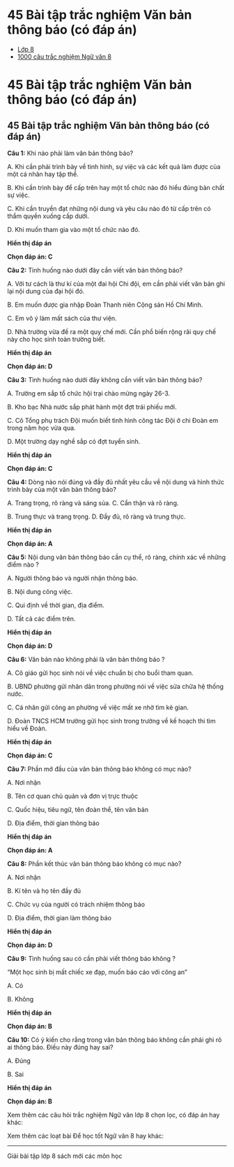 # 45 Bài tập trắc nghiệm Văn bản thông báo (có đáp án)

  * [Lớp 8](https://vietjack.com/series/lop-8.jsp)
  * [1000 câu trắc nghiệm Ngữ văn 8](https://vietjack.com/ngu-van-8/trac-nghiem-ngu-van-lop-8.jsp)



# 45 Bài tập trắc nghiệm Văn bản thông báo (có đáp án)

## 45 Bài tập trắc nghiệm Văn bản thông báo (có đáp án)

**Câu 1:** Khi nào phải làm văn bản thông báo? 

A. Khi cần phải trình bày về tình hình, sự việc và các kết quả làm được của một cá nhân hay tập thể.

B. Khi cần trình bày để cấp trên hay một tổ chức nào đó hiểu đúng bản chất sự việc.

C. Khi cần truyền đạt những nội dung và yêu câu nào đó từ cấp trên có thẩm quyền xuống cấp dưới.

D. Khi muốn tham gia vào một tổ chức nào đó.

**Hiển thị đáp án**

**Chọn đáp án: C**

**Câu 2:** Tình huống nào dưới đây cần viết văn bản thông báo? 

A. Với tư cách là thư kí của một đai hội Chi đội, em cần phải viết văn bản ghi lại nội dung của đại hội đó.

B. Em muốn được gia nhập Đoàn Thanh niên Cộng sản Hồ Chí Minh.

C. Em vô ý làm mất sách của thư viện.

D. Nhà trường vừa đề ra một quy chế mới. Cần phổ biến rộng rãi quy chế này cho học sinh toàn trường biết.

**Hiển thị đáp án**

**Chọn đáp án: D**

**Câu 3:** Tình huống nào dưới đây không cần viết văn bản thông báo? 

A. Trường em sắp tổ chức hội trại chào mừng ngày 26-3.

B. Kho bạc Nhà nước sắp phát hành một đợt trái phiếu mới.

C. Cô Tổng phụ trách Đội muốn biết tình hình công tác Đội ở chi Đoàn em trong năm học vừa qua.

D. Một trường dạy nghề sắp có đợt tuyển sinh.

**Hiển thị đáp án**

**Chọn đáp án: C**

**Câu 4:** Dòng nào nói đúng và đầy đủ nhất yêu cầu về nội dung và hình thức trình bày của một văn bản thông báo? 

A. Trang trọng, rõ ràng và sáng sủa. C. Cẩn thận và rõ ràng.

B. Trung thực và trang trọng. D. Đầy đủ, rõ ràng và trung thực.

**Hiển thị đáp án**

**Chọn đáp án: A**

**Câu 5:** Nội dung văn bản thông báo cần cụ thể, rõ ràng, chính xác về những điểm nào ? 

A. Người thông báo và người nhận thông báo.

B. Nội dung công việc.

C. Qui định về thời gian, địa điểm.

D. Tất cả các điểm trên.

**Hiển thị đáp án**

**Chọn đáp án: D**

**Câu 6:** Văn bản nào không phải là văn bản thông báo ? 

A. Cô giáo gửi học sinh nói về việc chuẩn bị cho buổi tham quan.

B. UBND phường gửi nhân dân trong phường nói về việc sửa chữa hệ thống nước.

C. Cá nhân gửi công an phường về việc mất xe nhờ tìm kẻ gian.

D. Đoàn TNCS HCM trường gửi học sinh trong trường về kế hoạch thi tìm hiểu về Đoàn.

**Hiển thị đáp án**

**Chọn đáp án: C**

**Câu 7:** Phần mở đầu của văn bản thông báo không có mục nào? 

A. Nơi nhận

B. Tên cơ quan chủ quản và đơn vị trực thuộc

C. Quốc hiệu, tiêu ngữ, tên đoàn thể, tên văn bản 

D. Địa điểm, thời gian thông báo

**Hiển thị đáp án**

**Chọn đáp án: A**

**Câu 8:** Phần kết thúc văn bản thông báo không có mục nào? 

A. Nơi nhận

B. Kí tên và họ tên đầy đủ 

C. Chức vụ của người có trách nhiệm thông báo

D. Địa điểm, thời gian làm thông báo

**Hiển thị đáp án**

**Chọn đáp án: D**

**Câu 9:** Tình huống sau có cần phải viết thông báo không ? 

“Một học sinh bị mất chiếc xe đạp, muốn báo cáo với công an”

A. Có 

B. Không

**Hiển thị đáp án**

**Chọn đáp án: B**

**Câu 10:** Có ý kiến cho rằng trong văn bản thông báo không cần phải ghi rõ ai thông báo. Điều này đúng hay sai? 

A. Đúng

B. Sai

**Hiển thị đáp án**

**Chọn đáp án: B**

Xem thêm các câu hỏi trắc nghiệm Ngữ văn lớp 8 chọn lọc, có đáp án hay khác:

Xem thêm các loạt bài Để học tốt Ngữ văn 8 hay khác:

* * *

Giải bài tập lớp 8 sách mới các môn học
